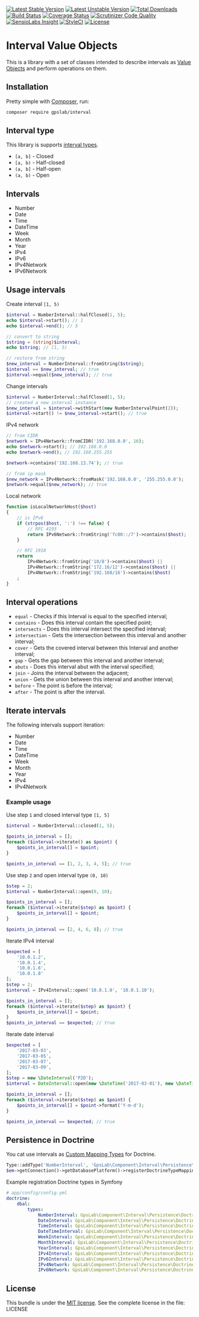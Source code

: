 [![Latest Stable Version](https://img.shields.io/packagist/v/gpslab/interval.svg?maxAge=3600&label=stable)](https://packagist.org/packages/gpslab/interval)
[![Latest Unstable Version](https://img.shields.io/packagist/vpre/gpslab/interval.svg?maxAge=3600&label=unstable)](https://packagist.org/packages/gpslab/interval)
[![Total Downloads](https://img.shields.io/packagist/dt/gpslab/interval.svg?maxAge=3600)](https://packagist.org/packages/gpslab/interval)
[![Build Status](https://img.shields.io/travis/gpslab/interval.svg?maxAge=3600)](https://travis-ci.org/gpslab/interval)
[![Coverage Status](https://img.shields.io/coveralls/gpslab/interval.svg?maxAge=3600)](https://coveralls.io/github/gpslab/interval?branch=master)
[![Scrutinizer Code Quality](https://img.shields.io/scrutinizer/g/gpslab/interval.svg?maxAge=3600)](https://scrutinizer-ci.com/g/gpslab/interval/?branch=master)
[![SensioLabs Insight](https://img.shields.io/sensiolabs/i/74587b70-e6e4-42b4-93c2-f1bef103bde9.svg?maxAge=3600&label=SLInsight)](https://insight.sensiolabs.com/projects/74587b70-e6e4-42b4-93c2-f1bef103bde9)
[![StyleCI](https://styleci.io/repos/75078831/shield?branch=master)](https://styleci.io/repos/75078831)
[![License](https://img.shields.io/packagist/l/gpslab/interval.svg?maxAge=3600)](https://github.com/gpslab/interval)

Interval Value Objects
======================

This is a library with a set of classes intended to describe intervals as
[Value Objects](https://en.wikipedia.org/wiki/Value_object) and perform operations on them.

## Installation

Pretty simple with [Composer](http://packagist.org), run:

```sh
composer require gpslab/interval
```

## Interval type

This library is supports [interval types](https://en.wikipedia.org/wiki/Interval_(mathematics)).

* `[a, b]` - Closed
* `[a, b)` - Half-closed
* `(a, b]` - Half-open
* `(a, b)` - Open

## Intervals

* Number
* Date
* Time
* DateTime
* Week
* Month
* Year
* IPv4
* IPv6
* IPv4Network
* IPv6Network


## Usage intervals

Create interval `[1, 5)`

```php
$interval = NumberInterval::halfClosed(1, 5);
echo $interval->start(); // 1
echo $interval->end(); // 5

// convert to string
$string = (string)$interval;
echo $string; // [1, 5)

// restore from string
$new_interval = NumberInterval::fromString($string);
$interval == $new_interval; // true
$interval->equal($new_interval); // true
```

Change intervals

```php
$interval = NumberInterval::halfClosed(1, 5);
// created a new interval instance
$new_interval = $interval->withStart(new NumberIntervalPoint(2));
$interval->start() != $new_interval->start(); // true
```

IPv4 network

```php
// from CIDR
$network = IPv4Network::fromCIDR('192.168.0.0', 16);
echo $network->start(); // 192.168.0.0
echo $network->end(); // 192.168.255.255

$network->contains('192.168.13.74'); // true

// from ip mask
$new_network = IPv4Network::fromMask('192.168.0.0', '255.255.0.0');
$network->equal($new_network); // true
```

Local network

```php
function isLocalNetworkHost($host)
{
    // is IPv6
    if (strpos($host, ':') !== false) {
        // RFC 4193
        return IPv6Network::fromString('fc00::/7')->contains($host);
    }

    // RFC 1918
    return
        IPv4Network::fromString('10/8')->contains($host) ||
        IPv4Network::fromString('172.16/12')->contains($host) ||
        IPv4Network::fromString('192.168/16')->contains($host)
    ;
}
```

## Interval operations

* `equal` - Checks if this Interval is equal to the specified interval;
* `contains` - Does this interval contain the specified point;
* `intersects` - Does this interval intersect the specified interval;
* `intersection` - Gets the intersection between this interval and another interval;
* `cover` - Gets the covered interval between this Interval and another interval;
* `gap` - Gets the gap between this interval and another interval;
* `abuts` - Does this interval abut with the interval specified;
* `join` - Joins the interval between the adjacent;
* `union` - Gets the union between this interval and another interval;
* `before` - The point is before the interval;
* `after` - The point is after the interval.

## Iterate intervals

The following intervals support iteration:

* Number
* Date
* Time
* DateTime
* Week
* Month
* Year
* IPv4
* IPv4Network

### Example usage

Use step `1` and closed interval type `[1, 5]`

```php
$interval = NumberInterval::closed(1, 5);

$points_in_interval = [];
foreach ($interval->iterate() as $point) {
    $points_in_interval[] = $point;
}

$points_in_interval == [1, 2, 3, 4, 5]; // true
```

Use step `2` and open interval type `(0, 10)`

```php
$step = 2;
$interval = NumberInterval::open(0, 10);

$points_in_interval = [];
foreach ($interval->iterate($step) as $point) {
    $points_in_interval[] = $point;
}

$points_in_interval == [2, 4, 6, 8]; // true
```

Iterate IPv4 interval

```php
$expected = [
    '10.0.1.2',
    '10.0.1.4',
    '10.0.1.6',
    '10.0.1.8'
];
$step = 2;
$interval = IPv4Interval::open('10.0.1.0', '10.0.1.10');

$points_in_interval = [];
foreach ($interval->iterate($step) as $point) {
    $points_in_interval[] = $point;
}
$points_in_interval == $expected; // true
```

Iterate date interval

```php
$expected = [
    '2017-03-03',
    '2017-03-05',
    '2017-03-07',
    '2017-03-09',
];
$step = new \DateInterval('P2D');
$interval = DateInterval::open(new \DateTime('2017-03-01'), new \DateTime('2017-03-11'));

$points_in_interval = [];
foreach ($interval->iterate($step) as $point) {
    $points_in_interval[] = $point->format('Y-m-d');
}

$points_in_interval == $expected; // true
```

## Persistence in Doctrine

You cat use intervals as
[Custom Mapping Types](http://docs.doctrine-project.org/projects/doctrine-orm/en/latest/cookbook/custom-mapping-types.html)
for Doctrine.

```php
Type::addType('NumberInterval', 'GpsLab\Component\Interval\Persistence\Doctrine\DBAL\Types\NumberIntervalType');
$em->getConnection()->getDatabasePlatform()->registerDoctrineTypeMapping('NumberInterval', 'NumberInterval');
```

Example registration Doctrine types in Symfony

```yml
# app/config/config.yml
doctrine:
    dbal:
        types:
            NumberInterval: GpsLab\Component\Interval\Persistence\Doctrine\DBAL\Types\NumberIntervalType
            DateInterval: GpsLab\Component\Interval\Persistence\Doctrine\DBAL\Types\DateIntervalType
            TimeInterval: GpsLab\Component\Interval\Persistence\Doctrine\DBAL\Types\TimeIntervalType
            DateTimeInterval: GpsLab\Component\Interval\Persistence\Doctrine\DBAL\Types\DateTimeIntervalType
            WeekInterval: GpsLab\Component\Interval\Persistence\Doctrine\DBAL\Types\WeekIntervalType
            MonthInterval: GpsLab\Component\Interval\Persistence\Doctrine\DBAL\Types\MonthIntervalType
            YearInterval: GpsLab\Component\Interval\Persistence\Doctrine\DBAL\Types\YearIntervalType
            IPv4Interval: GpsLab\Component\Interval\Persistence\Doctrine\DBAL\Types\IPv4IntervalType
            IPv6Interval: GpsLab\Component\Interval\Persistence\Doctrine\DBAL\Types\IPv6IntervalType
            IPv4Network: GpsLab\Component\Interval\Persistence\Doctrine\DBAL\Types\IPv4NetworkType
            IPv6Network: GpsLab\Component\Interval\Persistence\Doctrine\DBAL\Types\IPv6NetworkType
```

## License

This bundle is under the [MIT license](http://opensource.org/licenses/MIT). See the complete license in the file: LICENSE
